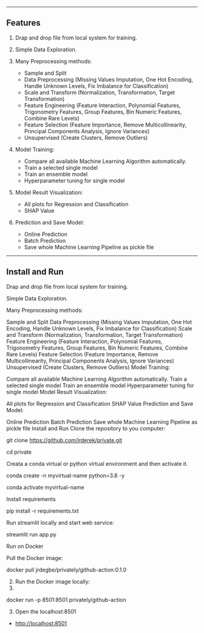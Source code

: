 

****
## Features
1. Drap and drop file from local system for training.

2. Simple Data Exploration.

3. Many Preprocessing methods:
     * Sample and Split
     * Data Preprocessing (Missing Values Imputation, One Hot Encoding, Handle Unknown Levels, Fix Imbalance for Classification)
     * Scale and Transform (Normalization, Transformation, Target Transformation)
     * Feature Engineering (Feature Interaction, Polynomial Features, Trigonometry Features, Group Features, Bin Numeric Features, Combine Rare Levels)
     * Feature Selection (Feature Importance, Remove Multicollinearity, Principal Components Analysis, Ignore Variances)
     * Unsupervised (Create Clusters, Remove Outliers)

4. Model Training:
   * Compare all available Machine Learning Algorithm automatically.
   * Train a selected single model
   * Train an ensemble model
   * Hyperparameter tuning for single model

5. Model Result Visualization:
   * All plots for Regression and Classification
   * SHAP Value

6. Prediction and Save Model:

   * Online Prediction  
   * Batch Prediction  
   * Save whole Machine Learning Pipeline as pickle file

****
## Install and Run
Drap and drop file from local system for training.

Simple Data Exploration.

Many Preprocessing methods:

Sample and Split
Data Preprocessing (Missing Values Imputation, One Hot Encoding, Handle Unknown Levels, Fix Imbalance for Classification)
Scale and Transform (Normalization, Transformation, Target Transformation)
Feature Engineering (Feature Interaction, Polynomial Features, Trigonometry Features, Group Features, Bin Numeric Features, Combine Rare Levels)
Feature Selection (Feature Importance, Remove Multicollinearity, Principal Components Analysis, Ignore Variances)
Unsupervised (Create Clusters, Remove Outliers)
Model Training:

Compare all available Machine Learning Algorithm automatically.
Train a selected single model
Train an ensemble model
Hyperparameter tuning for single model
Model Result Visualization:

All plots for Regression and Classification
SHAP Value
Prediction and Save Model:

Online Prediction
Batch Prediction
Save whole Machine Learning Pipeline as pickle file
Install and Run
Clone the repository to you computer:

git clone https://github.com/jrderek/private.git

cd private

Creata a conda virtual or python virtual environment and then activate it.

conda create -n myvirtual-name python=3.8 -y

conda activate myvirtual-name

Install requirements

pip install -r requirements.txt

Run streamlit locally and start web service:

streamlit run app.py

Run on Docker

Pull the Docker image:

docker pull jrdegbe/privately/github-action:0.1.0



2. Run the  Docker image locally:
3. 
docker run -p 8501:8501 privately/github-action


3. Open the localhost:8501

  * [http://localhost:8501](http://localhost:8501)

